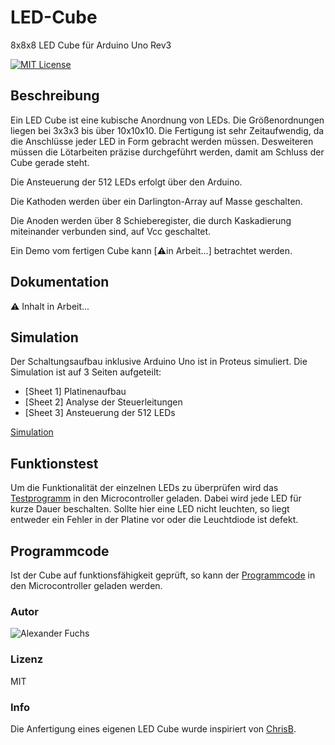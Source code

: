 # LED-Cube

8x8x8 LED Cube für Arduino Uno Rev3

[![MIT License](https://img.shields.io/github/license/mashape/apistatus.svg?maxAge=2592000)](https://github.com/fuchsalex/Smart-Mirror/blob/master/LICENSE)


## Beschreibung
Ein LED Cube ist eine kubische Anordnung von LEDs. Die Größenordnungen liegen bei 3x3x3 bis über 10x10x10. 
Die Fertigung ist sehr Zeitaufwendig, da die Anschlüsse jeder LED in Form gebracht werden müssen. Desweiteren müssen die Lötarbeiten präzise durchgeführt werden, damit am Schluss der Cube gerade steht.

Die Ansteuerung der 512 LEDs erfolgt über den Arduino.

Die Kathoden werden über ein Darlington-Array auf Masse geschalten.

Die Anoden werden über 8 Schieberegister, die durch Kaskadierung miteinander verbunden sind, auf Vcc geschaltet.

Ein Demo vom fertigen Cube kann [:warning:in Arbeit...] betrachtet werden.

## Dokumentation

:warning: Inhalt in Arbeit...


## Simulation
Der Schaltungsaufbau inklusive Arduino Uno ist in Proteus simuliert. 
Die Simulation ist auf 3 Seiten aufgeteilt:
- [Sheet 1] Platinenaufbau
- [Sheet 2] Analyse der Steuerleitungen
- [Sheet 3] Ansteuerung der 512 LEDs


[Simulation](https://github.com/fuchsalex/LED-Cube/tree/master/Simulation)

## Funktionstest
Um die Funktionalität der einzelnen LEDs zu überprüfen wird das [Testprogramm](https://github.com/fuchsalex/LED-Cube/blob/master/Sourcecode/LED_CUBE_Testprogramm.ino) in den Microcontroller geladen.
Dabei wird jede LED für kurze Dauer beschalten. Sollte hier eine LED nicht leuchten, so liegt entweder ein Fehler in der Platine vor oder die Leuchtdiode ist defekt.

## Programmcode
Ist der Cube auf funktionsfähigkeit geprüft, so kann der [Programmcode](https://github.com/fuchsalex/LED-Cube/blob/master/Sourcecode/LED_CUBE_source.ino) in den Microcontroller geladen werden.

### Autor
![Alexander Fuchs](https://github.com/fuchsalex)

### Lizenz
MIT

### Info
Die Anfertigung eines eigenen LED Cube wurde inspiriert von [ChrisB](http://ledcubeblog.blogspot.co.at/).
